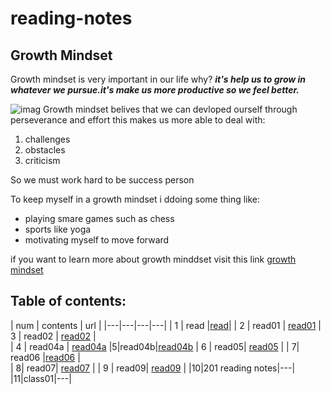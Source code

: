 # reading-notes
## Growth Mindset
Growth mindset is very important in our life why? 
***it's help us to grow in whatever we pursue.it's make us more productive so we feel better.***

![imag](https://static.dw.com/image/19392815_6.jpg)
Growth mindset belives that we can devloped ourself through perseverance and effort this makes us more able to deal with:
1. challenges
2. obstacles
3. criticism

So we must work hard to be success person

To keep myself in a growth mindset i ddoing some thing like:
- playing smare games such as chess
- sports like yoga
- motivating myself to move forward

if you want to learn more about growth minddset visit this link  [growth mindset](https://www.mindsetworks.com/science/)


## Table of contents:

|  num | contents  |  url |
|---|---|---|---|
| 1  | read  |[read](https://abrar189.github.io/reading-notes/read)|
| 2  | read01  | [read01](https://abrar189.github.io/reading-notes/read01)
| 3  | read02  | [read02](https://abrar189.github.io/reading-notes/read02)  |   
|  4 | read04a  | [read04a](https://abrar189.github.io/reading-notes/read04a)
|5|read04b|[read04b](https://abrar189.github.io/reading-notes/read04b)
|  6 |  read05| [read05](https://abrar189.github.io/reading-notes/read05)  | 
|   7|  read06 |[read06](https://abrar189.github.io/reading-notes/read06)   |   
|   8|   read07| [read07](https://abrar189.github.io/reading-notes/read07)  |
|  9 | read09| [read09](https://abrar189.github.io/reading-notes/read09)  |
|10|201 reading notes|---|
|11|class01|---|
